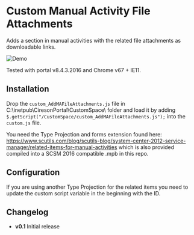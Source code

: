 # Custom Manual Activity File Attachments

Adds a section in manual activities with the related file attachments as downloadable links.

![Demo](https://zenblom.github.io/custom_AddMAFileAttachments.png)

Tested with portal v8.4.3.2016 and Chrome v67 + IE11.

## Installation
Drop the `custom_AddMAFileAttachments.js` file in C:\inetpub\CiresonPortal\CustomSpace\ folder and load it by adding `$.getScript("/CustomSpace/custom_AddMAFileAttachments.js");` into the `custom.js` file.

You need the Type Projection and forms extension found here: https://www.scutils.com/blog/scutils-blog/system-center-2012-service-manager/related-items-for-manual-activities which is also provided compiled into a SCSM 2016 compatible .mpb in this repo.

## Configuration
If you are using another Type Projection for the related items you need to update the custom script variable in the beginning with the ID.

## Changelog
* **v0.1** Initial release
